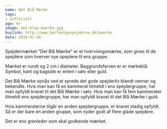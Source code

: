 ```yaml
---
name: Det Blå Mærke
tags:
- uofficielt
age: 6+
image: det-blaa-maerke.jpg
buylink: http://www.herfoelgespejderne.dk/maerke
date: 2018-01-26
---
```

Spejdermærket "Det Blå Mærke" er et hvervningsmærke, som gives til de spejdere som hverver nye
spejdere til ens gruppe.

Mærket er rundt og 2 cm i diameter. Baggrundsfarven er er mørkeblå: Symbol, kant og bagside er enten i
sølv eller guld.

Det Blå Mærke opnås ved at sprede det gode spejderliv blandt venner og bekendte. Hvis man kan få en
kammerat tilmeldt i ens spejdergruppe, har man opfyldt kravet til det Blå Mærke i sølv. Hvis man kan få
fem kammerater tilmeldt ens spejdergruppe, har man opfyldt kravet til det Blå Mærke i guld.

Hvis kammeraterne tilgår en anden spejdergruppe, er kravet stadig opfyldt. Så er der bare en anden
gruppe, som nyder godt af flere glade spejdere.

Det er ens grenleder som skal godkende mærket.
